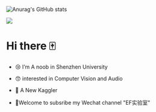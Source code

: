 
![Anurag's GitHub stats](https://github-readme-stats.vercel.app/api?username=CNShawn&theme=nightowl&include_all_commits=true)  

![](https://visitor-badge.glitch.me/badge?page_id=CNShawn.readme)

# Hi there 🀄

- :cry: I’m A noob in Shenzhen University

- :kissing_smiling_eyes: interested in Computer Vision and Audio

- :memo: A New Kaggler

- :open_hands:Welcome to subsribe my Wechat channel "EF实验室"

  <!--

  *😅 I’m looking to collaborate on ...

  *😅 I’m looking for help with ...

  *😅Ask me about ...

  *😅 How to reach me: ...

  *😅 Pronouns: ...

  *😅 Fun fact: ...

  -->




